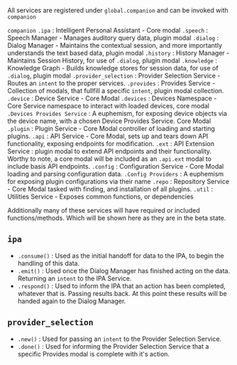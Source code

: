 All services are registered under `global.companion` and can be invoked with `companion`

`companion`
  `.ipa` : Intelligent Personal Assistant - Core modal 
    `.speech` : Speech Manager - Manages auditory query data, plugin modal 
    `.dialog` : Dialog Manager - Maintains the contextual session, and more importantly understands the text based data, plugin modal 
    `.history` : History Manager - Maintains Session History, for use of `.dialog`, plugin modal 
    `.knowledge` : Knowledge Graph - Builds knowledge stores for session data, for use of `.dialog`, plugin modal 
    `.provider_selection` : Provider Selection Service - Routes an `intent` to the proper services.
    `.provides` : Provides Service - Collection of modals, that fullfill a specific `intent`, plugin modal collection.
  `.device` : Device Service - Core Modal 
    `.devices` : Devices Namespace - Core Service namespace to interact with loaded devices, core modal 
      `.Devices Provides Service` : A euphemism, for exposing device objects via the device name, with a chosen Device Provides Service. Core Modal 
  `.plugin` : Plugin Service - Core Modal controller of loading and starting plugins.
  `.api` : API Service - Core Modal, sets up and tears down API functionality, exposing endpoints for modification.
    `.ext` : API Extension Service : plugin modal to extend API endpoints and their functionality.
              Worthy to note, a core modal will be included as an `.api.ext` modal to include basis API endpoints.
  `.config` : Configuration Service - Core Modal loading and parsing configuration data.
    `.Config Providers` : A euphemism for exposing plugin configurations via their name 
  `.repo` : Repository Service - Core Modal tasked with finding, and installation of all plugins.
  `.util` : Utilities Service - Exposes common functions, or dependencies


Additionally many of these services will have required or included functions/methods. Which will be shown here as they are in the beta state.

## `ipa`

* `.consume()` : Used as the initial handoff for data to the IPA, to begin the handling of this data.
* `.emit()` : Used once the Dialog Manager has finished acting on the data. Returning an `intent` to the IPA Service.
* `.respond()` : Used to inform the IPA that an action has been completed, whatever that is. Passing results back. At this point these results will be handed again to the Dialog Manager.

## `provider_selection`

* `.new()` : Used for passing an `intent` to the Provider Selection Service. 
* `.done()` : Used for informing the Provider Selection Service that a specific Provides modal is complete with it's action.

